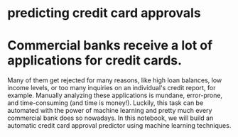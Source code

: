 # predicting credit card approvals
# Commercial banks receive a lot of applications for credit cards.
Many of them get rejected for many reasons, like high loan balances, low income levels, or too many inquiries on an individual's credit report, for example.
Manually analyzing these applications is mundane, error-prone, and time-consuming (and time is money!). 
Luckily, this task can be automated with the power of machine learning and pretty much every commercial bank does so nowadays. In this notebook, we will build an automatic credit card approval predictor using machine learning techniques.
